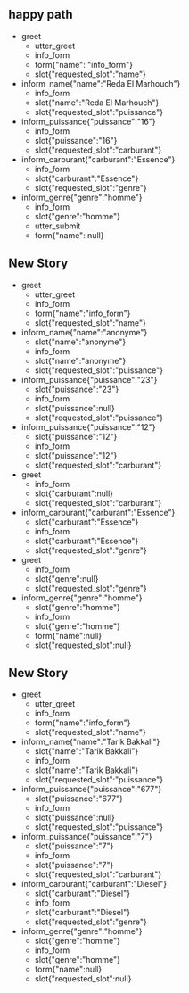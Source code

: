 ## happy path
* greet
  - utter_greet
  - info_form
  - form{"name": "info_form"}
  - slot{"requested_slot":"name"}
* inform_name{"name":"Reda El Marhouch"}
  - info_form
  - slot{"name":"Reda El Marhouch"}
  - slot{"requested_slot":"puissance"}
* inform_puissance{"puissance":"16"}
  - info_form
  - slot{"puissance":"16"}
  - slot{"requested_slot":"carburant"}
* inform_carburant{"carburant":"Essence"}
  - info_form
  - slot{"carburant":"Essence"}
  - slot{"requested_slot":"genre"}
* inform_genre{"genre":"homme"}
  - info_form
  - slot{"genre":"homme"}
  - utter_submit
  - form{"name": null}

## New Story

* greet
    - utter_greet
    - info_form
    - form{"name":"info_form"}
    - slot{"requested_slot":"name"}
* inform_name{"name":"anonyme"}
    - slot{"name":"anonyme"}
    - info_form
    - slot{"name":"anonyme"}
    - slot{"requested_slot":"puissance"}
* inform_puissance{"puissance":"23"}
    - slot{"puissance":"23"}
    - info_form
    - slot{"puissance":null}
    - slot{"requested_slot":"puissance"}
* inform_puissance{"puissance":"12"}
    - slot{"puissance":"12"}
    - info_form
    - slot{"puissance":"12"}
    - slot{"requested_slot":"carburant"}
* greet
    - info_form
    - slot{"carburant":null}
    - slot{"requested_slot":"carburant"}
* inform_carburant{"carburant":"Essence"}
    - slot{"carburant":"Essence"}
    - info_form
    - slot{"carburant":"Essence"}
    - slot{"requested_slot":"genre"}
* greet
    - info_form
    - slot{"genre":null}
    - slot{"requested_slot":"genre"}
* inform_genre{"genre":"homme"}
    - slot{"genre":"homme"}
    - info_form
    - slot{"genre":"homme"}
    - form{"name":null}
    - slot{"requested_slot":null}

## New Story
* greet
    - utter_greet
    - info_form
    - form{"name":"info_form"}
    - slot{"requested_slot":"name"}
* inform_name{"name":"Tarik Bakkali"}
    - slot{"name":"Tarik Bakkali"}
    - info_form
    - slot{"name":"Tarik Bakkali"}
    - slot{"requested_slot":"puissance"}
* inform_puissance{"puissance":"677"}
    - slot{"puissance":"677"}
    - info_form
    - slot{"puissance":null}
    - slot{"requested_slot":"puissance"}
* inform_puissance{"puissance":"7"}
    - slot{"puissance":"7"}
    - info_form
    - slot{"puissance":"7"}
    - slot{"requested_slot":"carburant"}
* inform_carburant{"carburant":"Diesel"}
    - slot{"carburant":"Diesel"}
    - info_form
    - slot{"carburant":"Diesel"}
    - slot{"requested_slot":"genre"}
* inform_genre{"genre":"homme"}
    - slot{"genre":"homme"}
    - info_form
    - slot{"genre":"homme"}
    - form{"name":null}
    - slot{"requested_slot":null}
